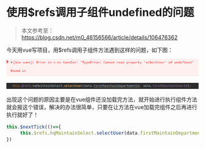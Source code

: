 # 使用$refs调用子组件undefined的问题

> 本文参考至：https://blog.csdn.net/m0_46156566/article/details/106476362

今天用vue写项目，用$refs调用子组件方法遇到这样的问题，如下图：

![](../images/21.png)

![](../images/22.png)

出现这个问题的原因主要是在vue组件还没加载完方法，就开始进行执行组件方法就会报这个错误，解决的办法很简单，只要在让方法在vue加载完组件之后再进行执行就好了！

```js
this.$nextTick(()=>{
     this.$refs.hqMaintainSelect.selectUser(data.firstMaintainDepartmentId, data.firstMaintainUserId);
})
```

